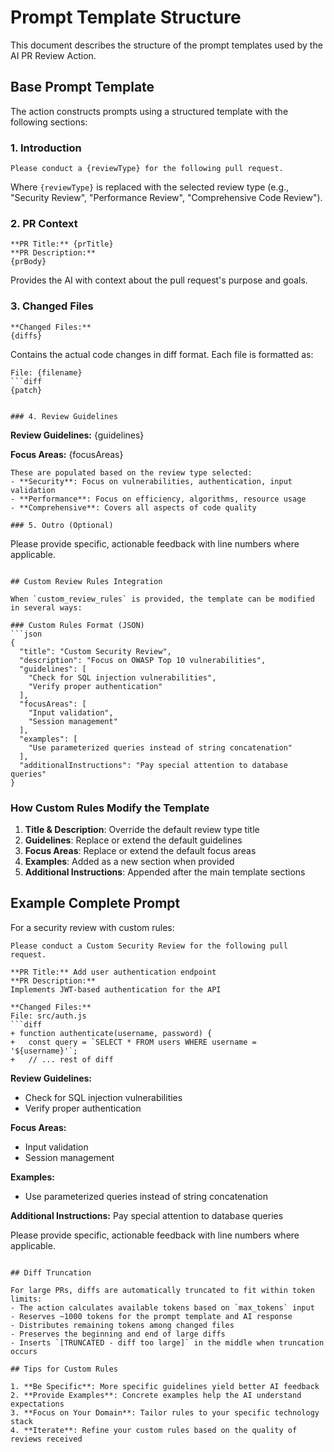 # Prompt Template Structure

This document describes the structure of the prompt templates used by the AI PR Review Action.

## Base Prompt Template

The action constructs prompts using a structured template with the following sections:

### 1. Introduction
```
Please conduct a {reviewType} for the following pull request.
```
Where `{reviewType}` is replaced with the selected review type (e.g., "Security Review", "Performance Review", "Comprehensive Code Review").

### 2. PR Context
```
**PR Title:** {prTitle}
**PR Description:**
{prBody}
```
Provides the AI with context about the pull request's purpose and goals.

### 3. Changed Files
```
**Changed Files:**
{diffs}
```
Contains the actual code changes in diff format. Each file is formatted as:
```
File: {filename}
```diff
{patch}
```
```

### 4. Review Guidelines
```
**Review Guidelines:**
{guidelines}

**Focus Areas:**
{focusAreas}
```
These are populated based on the review type selected:
- **Security**: Focus on vulnerabilities, authentication, input validation
- **Performance**: Focus on efficiency, algorithms, resource usage
- **Comprehensive**: Covers all aspects of code quality

### 5. Outro (Optional)
```
Please provide specific, actionable feedback with line numbers where applicable.
```

## Custom Review Rules Integration

When `custom_review_rules` is provided, the template can be modified in several ways:

### Custom Rules Format (JSON)
```json
{
  "title": "Custom Security Review",
  "description": "Focus on OWASP Top 10 vulnerabilities",
  "guidelines": [
    "Check for SQL injection vulnerabilities",
    "Verify proper authentication"
  ],
  "focusAreas": [
    "Input validation",
    "Session management"
  ],
  "examples": [
    "Use parameterized queries instead of string concatenation"
  ],
  "additionalInstructions": "Pay special attention to database queries"
}
```

### How Custom Rules Modify the Template

1. **Title & Description**: Override the default review type title
2. **Guidelines**: Replace or extend the default guidelines
3. **Focus Areas**: Replace or extend the default focus areas
4. **Examples**: Added as a new section when provided
5. **Additional Instructions**: Appended after the main template sections

## Example Complete Prompt

For a security review with custom rules:

```
Please conduct a Custom Security Review for the following pull request.

**PR Title:** Add user authentication endpoint
**PR Description:**
Implements JWT-based authentication for the API

**Changed Files:**
File: src/auth.js
```diff
+ function authenticate(username, password) {
+   const query = `SELECT * FROM users WHERE username = '${username}'`;
+   // ... rest of diff
```

**Review Guidelines:**
- Check for SQL injection vulnerabilities
- Verify proper authentication

**Focus Areas:**
- Input validation
- Session management

**Examples:**
- Use parameterized queries instead of string concatenation

**Additional Instructions:**
Pay special attention to database queries

Please provide specific, actionable feedback with line numbers where applicable.
```

## Diff Truncation

For large PRs, diffs are automatically truncated to fit within token limits:
- The action calculates available tokens based on `max_tokens` input
- Reserves ~1000 tokens for the prompt template and AI response
- Distributes remaining tokens among changed files
- Preserves the beginning and end of large diffs
- Inserts `[TRUNCATED - diff too large]` in the middle when truncation occurs

## Tips for Custom Rules

1. **Be Specific**: More specific guidelines yield better AI feedback
2. **Provide Examples**: Concrete examples help the AI understand expectations
3. **Focus on Your Domain**: Tailor rules to your specific technology stack
4. **Iterate**: Refine your custom rules based on the quality of reviews received
